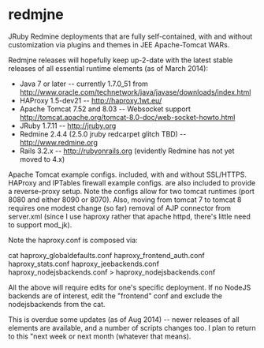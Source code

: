 redmjne
=======

JRuby Redmine deployments that are fully self-contained, with and without
customization via plugins and themes in JEE Apache-Tomcat WARs.

Redmjne releases will hopefully keep up-2-date with the latest stable releases 
of all essential runtime elements (as of March 2014):
 
  * Java 7 or later -- currently 1.7.0_51 from <http://www.oracle.com/technetwork/java/javase/downloads/index.html>
  * HAProxy 1.5-dev21 -- <http://haproxy.1wt.eu/>
  * Apache Tomcat 7.52 and 8.03 -- Websocket support <http://tomcat.apache.org/tomcat-8.0-doc/web-socket-howto.html>
  * JRuby 1.7.11 -- <http://jruby.org> 
  * Redmine 2.4.4 (2.5.0 jruby redcarpet glitch TBD) -- <http://www.redmine.org>
  * Rails 3.2.x -- <http://rubyonrails.org> (evidently Redmine has not yet moved to 4.x)

Apache Tomcat example configs. included, with and without SSL/HTTPS.
HAProxy and IPTables firewall example configs. are also included to provide
a reverse-proxy setup. Note the configs allow for two tomcat runtimes
(port 8080 and either 8090 or 8070). Also, moving from tomcat 7 to tomcat 8
requires one modest change (so far) removal of AJP connector from server.xml
(since I use haproxy rather that apache httpd, there's little need to support mod_jk).

Note the haproxy.conf is composed via:

cat haproxy_globaldefaults.conf haproxy_frontend_auth.conf haproxy_stats.conf haproxy_jeebackends.conf haproxy_nodejsbackends.conf > haproxy_nodejsbackends.conf

All the above will require edits for one's specific deployment. If no NodeJS backends
are of interest, edit the "frontend" conf and exclude the nodejsbackends from the cat.

This is overdue some updates (as of Aug 2014) -- newer releases of all elements are
available, and a number of scripts changes too. I plan to return to this "next week
or next month (whatever that means).

